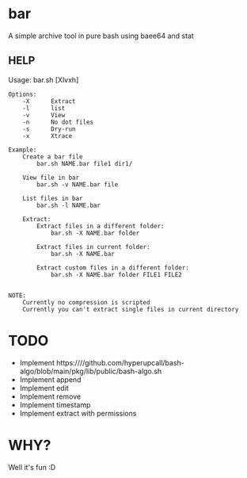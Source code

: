 # bar
A simple archive tool in pure bash using baee64 and stat

## HELP


Usage: bar.sh [Xlvxh]

    Options:
        -X      Extract
        -l      list
        -v      View
        -n      No dot files
        -s      Dry-run
        -x      Xtrace

    Example:
        Create a bar file
            bar.sh NAME.bar file1 dir1/

        View file in bar
            bar.sh -v NAME.bar file

        List files in bar
            bar.sh -l NAME.bar

        Extract:
            Extract files in a different folder:
                bar.sh -X NAME.bar folder

            Extract files in current folder:
                bar.sh -X NAME.bar

            Extract custom files in a different folder:
                bar.sh -X NAME.bar folder FILE1 FILE2


    NOTE:
        Currently no compression is scripted
        Currently you can't extract single files in current directory
        
# TODO
* Implement https:////github.com/hyperupcall/bash-algo/blob/main/pkg/lib/public/bash-algo.sh
* Implement append
* Implement edit
* Implement remove
* Implement timestamp
* Implement extract with permissions


# WHY?
Well it's fun :D
